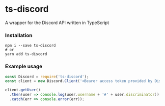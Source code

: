 # ts-discord
A wrapper for the Discord API written in TypeScript

### Installation
```
npm i --save ts-discord
# or
yarn add ts-discord
```

### Example usage
```js
const Discord = require('ts-discord');
const client = new Discord.Client('<Bearer access token provided by Discord>');

client.getUser()
  .then(user => console.log(user.username + '#' + user.discriminator))
  .catch(err => console.error(err));
```
